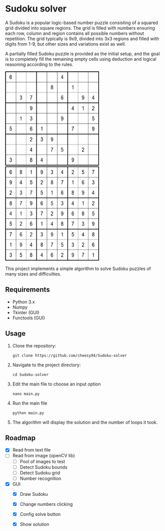 # Sudoku solver

A Sudoku is a popular logic-based number puzzle consisting of a squared grid divided into square regions. The grid is filled with numbers ensuring each row, column and region contains all possible numbers without repetition. The grid typically is 9x9, divided into 3x3 regions and filled with digits from 1-9, but other sizes and variations exist as well.

A partially filled Sudoku puzzle is provided as the initial setup, and the goal is to completely fill the remaining empty cells using deduction and logical reasoning according to the rules.

<img src="/initial.png" width="300" height="300" /> <img src="/solution.png" width="300" height="300" /> 

This project implements a simple algorithm to solve Sudoku puzzles of many sizes and difficulties.

## Requirements
- Python 3.x
- Numpy
- Tkinter (GUI)
- Functools (GUI)

## Usage

1. Clone the repository:
   ```
   git clone https://github.com/cheesy94/Sudoku-solver
   ```

2. Navigate to the project directory:
   ```
   cd Sudoku-solver
   ```

3. Edit the main file to choose an input option
   ```
   nano main.py
   ```

4. Run the main file
   ```
   python main.py
   ```

5. The algorithm will display the solution and the number of loops it took.

## Roadmap

- [x] Read from text file
- [ ] Read from image (openCV lib)
    - [ ] Pool of images to test
    - [ ] Detect Sudoku bounds
    - [ ] Detect Sudoku grid
    - [ ] Number recognition
- [x] GUI
    - [x] Draw Sudoku
    - [x] Change numbers clicking
    - [x] Config solve button
    - [x] Show solution


